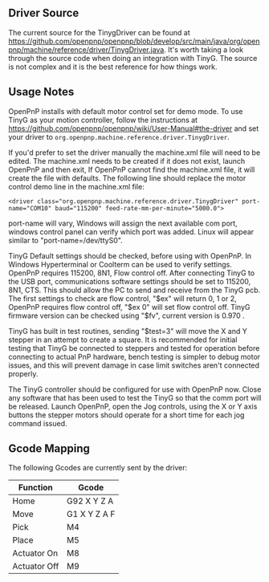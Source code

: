 ## Driver Source

The current source for the TinygDriver can be found at https://github.com/openpnp/openpnp/blob/develop/src/main/java/org/openpnp/machine/reference/driver/TinygDriver.java.
It's worth taking a look through the source code when doing an integration with TinyG. The source is not complex and it is the best reference for how things work.

## Usage Notes

OpenPnP installs with default motor control set for demo mode. To use TinyG as your motion controller, follow the instructions at https://github.com/openpnp/openpnp/wiki/User-Manual#the-driver and set your driver to `org.openpnp.machine.reference.driver.TinygDriver`.

If you'd prefer to set the driver manually the machine.xml file will need to be edited. The machine.xml needs to be created if it does not exist, launch OpenPnP and then exit, If OpenPnP cannot find the machine.xml file, it will create the file with defaults. The following line should replace the motor control demo line in the machine.xml file:

`<driver class="org.openpnp.machine.reference.driver.TinygDriver" port-name="COM10" baud="115200" feed-rate-mm-per-minute="5000.0">`

port-name will vary, Windows will assign the next available com port, windows control panel can verify which port was added. Linux will appear similar to "port-name=/dev/ttyS0".

TinyG Default settings should be checked, before using with OpenPnP. In Windows Hyperterminal or Coolterm can be used to verify settings. OpenPnP requires 115200, 8N1, Flow control off. After connecting TinyG to the USB port, communications software settings should be set to 115200, 8N1, CTS. This should allow the PC to send and receive from the TinyG pcb. The first settings to check are flow control, "$ex" will return 0, 1 or 2, OpenPnP requires flow control off, "$ex 0" will set flow control off. TinyG firmware version can be checked using "$fv", current version is 0.970 . 

TinyG has built in test routines, sending "$test=3" will move the X and Y stepper in an attempt to create a square. It is recommended for initial testing that TinyG be connected to steppers and tested for operation before connecting to actual PnP hardware, bench testing is simpler to debug motor issues, and this will prevent damage in case limit switches aren't connected properly.

The TinyG controller should be configured for use with OpenPnP now. Close any software that has been used to test the TinyG so that the comm port will be released. Launch OpenPnP, open the Jog controls, using the X or Y axis buttons the stepper motors should operate for a short time for each jog command issued.

## Gcode Mapping

The following Gcodes are currently sent by the driver:

Function      | Gcode
------------- | -------------
Home          | G92 X Y Z A
Move          | G1 X Y Z A F
Pick          | M4
Place         | M5
Actuator On   | M8
Actuator Off  | M9
